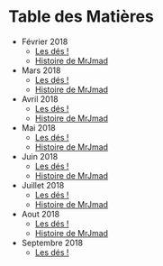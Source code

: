 # Table des Matières

* Février 2018
  *  [Les dés !](/2018_fevrier/des.md)
  * [Histoire de MrJmad](/2018_fevrier/mrjmad/histoire.md)
* Mars 2018
  *  [Les dés !](/2018_mars/des.md)
   * [Histoire de MrJmad](/2018_mars/mrjmad/histoire.md)
* Avril 2018
  *  [Les dés !](/2018_avril/des.md)
  * [Histoire de MrJmad](/2018_avril/mrjmad/histoire.md)
* Mai 2018
  *  [Les dés !](/2018_mai/des.md)
  * [Histoire de MrJmad](/2018_mai/mrjmad/histoire.md)
* Juin 2018
  *  [Les dés !](/2018_juin/des.md)
  * [Histoire de MrJmad](/2018_juin/mrjmad/histoire.md)
* Juillet 2018
  *  [Les dés !](/2018_juillet/des.md)
  * [Histoire de MrJmad](/2018_juillet/mrjmad/histoire.md)
* Aout 2018
  *  [Les dés !](/2018_aout/des.md)
  * [Histoire de MrJmad](/2018_aout/mrjmad/histoire.md)
* Septembre 2018
  *  [Les dés !](/2018_septembre/des.md)
